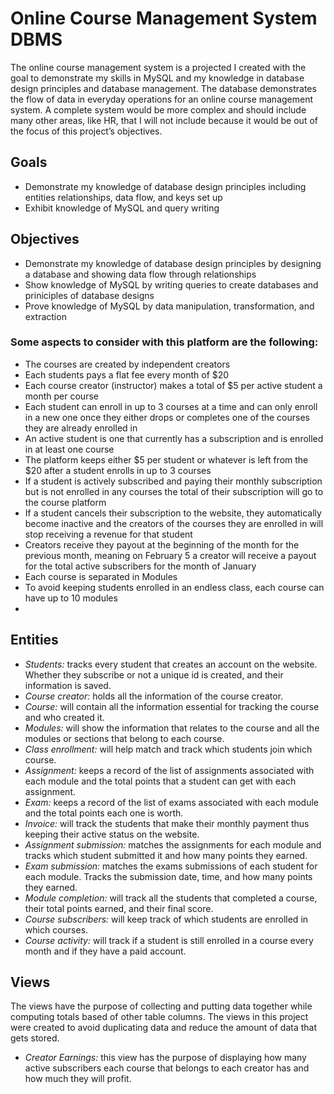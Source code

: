# Online Course Management System DBMS 
The online course management system is a projected I created with the goal to demonstrate my skills in MySQL and my knowledge in database design principles and database management. The database demonstrates the flow of data in everyday operations for an online course management system. A complete system would be more complex and should include many other areas, like HR, that I will not include because it would be out of the focus of this project’s objectives.

## Goals
<ul>
  <li>Demonstrate my knowledge of database design principles including entities relationships, data flow, and keys set up</li>
  <li>Exhibit knowledge of MySQL and query writing</li>
</ul>

## Objectives
<ul>
  <li>Demonstrate my knowledge of database design principles by designing a database and showing data flow through relationships</li>
  <li>Show knowledge of MySQL by writing queries to create databases and priniciples of database designs</li>
  <li>Prove knowledge of MySQL by data manipulation, transformation, and extraction</li>
</ul>

### Some aspects to consider with this platform are the following:

<ul>
  <li>The courses are created by independent creators</li>
  <li>Each students pays a flat fee every month of $20</li>
  <li>Each course creator (instructor) makes a total of $5 per active student a month per course</li>
  <li>Each student can enroll in up to 3 courses at a time and can only enroll in a new one once they either drops or completes one of the courses they are already enrolled in</li>
  <li>An active student is one that currently has a subscription and is enrolled in at least one course</li>
  <li>The platform keeps either $5 per student or whatever is left from the $20 after a student enrolls in up to 3 courses</li>
  <li>If a student is actively subscribed and paying their monthly subscription but is not enrolled in any courses the total of their subscription will go to the course platform</li>
  <li>If a student cancels their subscription to the website, they automatically become inactive and the creators of the courses they are enrolled in will stop receiving a revenue for that student</li>
  <li>Creators receive they payout at the beginning of the month for the previous month, meaning on February 5 a creator will receive a payout for the total active subscribers for the month of January</li>
  <li>Each course is separated in Modules</li>
  <li>To avoid keeping students enrolled in an endless class, each course can have up to 10 modules</li>
  <li></li>
</ul>

## Entities

<ul>
  <li><em>Students:</em> tracks every student that creates an account on the website. Whether they subscribe or not a unique id is created, and their information is saved.</li>
  <li><em>Course creator:</em> holds all the information of the course creator. </li>
  <li><em>Course:</em> will contain all the information essential for tracking the course and who created it.</li>
  <li><em>Modules:</em> will show the information that relates to the course and all the modules or sections that belong to each course.</li>
  <li><em>Class enrollment:</em> will help match and track which students join which course.</li>
  <li><em>Assignment:</em> keeps a record of the list of assignments associated with each module and the total points that a student can get with each assignment.</li>
  <li><em>Exam:</em> keeps a record of the list of exams associated with each module and the total points each one is worth.</li>
  <li><em>Invoice:</em> will track the students that make their monthly payment thus keeping their active status on the website.</li>
  <li><em>Assignment submission:</em> matches the assignments for each module and tracks which student submitted it and how many points they earned.</li>
  <li><em>Exam submission:</em> matches the exams submissions of each student for each module. Tracks the submission date, time, and how many points they earned.</li>
  <li><em>Module completion:</em> will track all the students that completed a course, their total points earned, and their final score.</li>
  <li><em>Course subscribers:</em> will keep track of which students are enrolled in which courses.</li>
  <li><em>Course activity:</em> will track if a student is still enrolled in a course every month and if they have a paid account.</li>
</ul>

## Views 
The views have the purpose of collecting and putting data together while computing totals based of other table columns.
The views in this project were created to avoid duplicating data and reduce the amount of data that gets stored.
<ul>
  <li><em>Creator Earnings:</em> this view has the purpose of displaying how many active subscribers each course that belongs to each creator has and how much they will profit.</li>
</ul>

